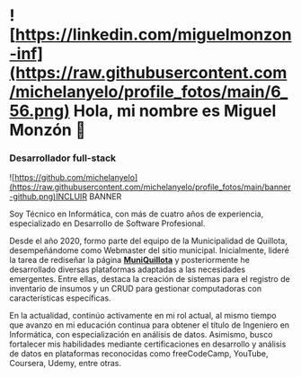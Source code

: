 # ![https://linkedin.com/miguelmonzon-inf](https://raw.githubusercontent.com/michelanyelo/profile_fotos/main/6_56.png) Hola, mi nombre es Miguel Monzón 👋
### Desarrollador full-stack

![https://github.com/michelanyelo](https://raw.githubusercontent.com/michelanyelo/profile_fotos/main/banner-github.png)INCLUIR BANNER

Soy Técnico en Informática, con más de cuatro años de experiencia, especializado en Desarrollo de Software Profesional.

Desde el año 2020, formo parte del equipo de la Municipalidad de Quillota, desempeñándome como Webmaster del sitio municipal. Inicialmente, lideré la tarea de rediseñar la página [**MuniQuillota**](https://quillota.cl/municipalidad) y posteriormente he desarrollado diversas plataformas adaptadas a las necesidades emergentes. Entre ellas, destaca la creación de sistemas para el registro de inventario de insumos y un CRUD para gestionar computadoras con características específicas.

En la actualidad, continúo activamente en mi rol actual, al mismo tiempo que avanzo en mi educación continua para obtener el título de Ingeniero en Informática, con especialización en análisis de datos. Asimismo, busco fortalecer mis habilidades mediante certificaciones en desarrollo y análisis de datos en plataformas reconocidas como freeCodeCamp, YouTube, Coursera, Udemy, entre otras.
